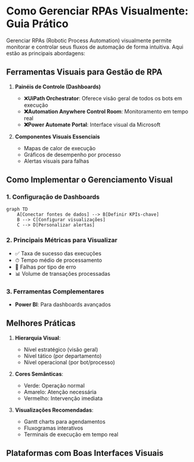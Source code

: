 # Como Gerenciar RPAs Visualmente: Guia Prático

Gerenciar RPAs (Robotic Process Automation) visualmente permite monitorar e controlar seus fluxos de automação de forma intuitiva. Aqui estão as principais abordagens:

## Ferramentas Visuais para Gestão de RPA

1. **Painéis de Controle (Dashboards)**

   - ❌**UiPath Orchestrator**: Oferece visão geral de todos os bots em execução
   - **❌Automation Anywhere Control Room**: Monitoramento em tempo real
   - **❌Power Automate Portal**: Interface visual da Microsoft
2. **Componentes Visuais Essenciais**

   - Mapas de calor de execução
   - Gráficos de desempenho por processo
   - Alertas visuais para falhas

## Como Implementar o Gerenciamento Visual

### 1. Configuração de Dashboards

```mermaid
graph TD
    A[Conectar fontes de dados] --> B[Definir KPIs-chave]
    B --> C[Configurar visualizações]
    C --> D[Personalizar alertas]
```

### 2. Principais Métricas para Visualizar

- ✅ Taxa de sucesso das execuções
- ⏱ Tempo médio de processamento
- 🔴 Falhas por tipo de erro
- 📊 Volume de transações processadas

### 3. Ferramentas Complementares

- **Power BI**: Para dashboards avançados

## Melhores Práticas

1. **Hierarquia Visual**:

   - Nível estratégico (visão geral)
   - Nível tático (por departamento)
   - Nível operacional (por bot/processo)
2. **Cores Semânticas**:

   - Verde: Operação normal
   - Amarelo: Atenção necessária
   - Vermelho: Intervenção imediata
3. **Visualizações Recomendadas**:

   - Gantt charts para agendamentos
   - Fluxogramas interativos
   - Terminais de execução em tempo real

## Plataformas com Boas Interfaces Visuais
